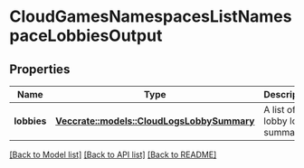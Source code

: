 # CloudGamesNamespacesListNamespaceLobbiesOutput

## Properties

Name | Type | Description | Notes
------------ | ------------- | ------------- | -------------
**lobbies** | [**Vec<crate::models::CloudLogsLobbySummary>**](CloudLogsLobbySummary.md) | A list of lobby log summaries. | 

[[Back to Model list]](../README.md#documentation-for-models) [[Back to API list]](../README.md#documentation-for-api-endpoints) [[Back to README]](../README.md)


